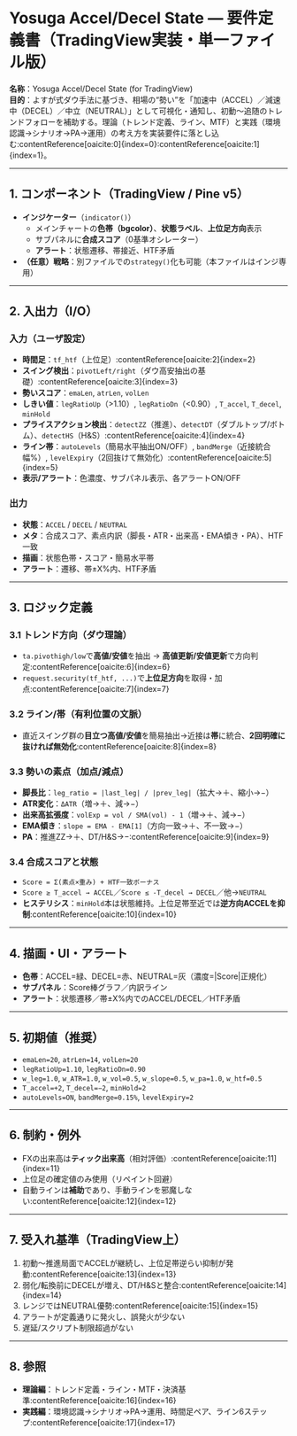 # Yosuga Accel/Decel State — 要件定義書（TradingView実装・単一ファイル版）

**名称**：Yosuga Accel/Decel State (for TradingView)  
**目的**：よすが式ダウ手法に基づき、相場の“勢い”を「加速中（ACCEL）／減速中（DECEL）／中立（NEUTRAL）」として可視化・通知し、初動～追随のトレンドフォローを補助する。理論（トレンド定義、ライン、MTF）と実践（環境認識→シナリオ→PA→運用）の考え方を実装要件に落とし込む:contentReference[oaicite:0]{index=0}:contentReference[oaicite:1]{index=1}。

---

## 1. コンポーネント（TradingView / Pine v5）
- **インジケーター**（`indicator()`）  
  - メインチャートの**色帯（bgcolor）**、**状態ラベル**、**上位足方向**表示  
  - サブパネルに**合成スコア**（0基準オシレーター）  
  - **アラート**：状態遷移、帯接近、HTF矛盾
- **（任意）戦略**：別ファイルでの`strategy()`化も可能（本ファイルはインジ専用）

---

## 2. 入出力（I/O）
### 入力（ユーザ設定）
- **時間足**：`tf_htf`（上位足）:contentReference[oaicite:2]{index=2}  
- **スイング検出**：`pivotLeft/right`（ダウ高安抽出の基礎）:contentReference[oaicite:3]{index=3}  
- **勢いスコア**：`emaLen`, `atrLen`, `volLen`  
- **しきい値**：`legRatioUp`（>1.10）, `legRatioDn`（<0.90）, `T_accel`, `T_decel`, `minHold`  
- **プライスアクション検出**：`detectZZ`（推進）、`detectDT`（ダブルトップ/ボトム）、`detectHS`（H&S）:contentReference[oaicite:4]{index=4}  
- **ライン帯**：`autoLevels`（簡易水平抽出ON/OFF）, `bandMerge`（近接統合幅%）, `levelExpiry`（2回抜けて無効化）:contentReference[oaicite:5]{index=5}  
- **表示/アラート**：色濃度、サブパネル表示、各アラートON/OFF

### 出力
- **状態**：`ACCEL` / `DECEL` / `NEUTRAL`  
- **メタ**：合成スコア、素点内訳（脚長・ATR・出来高・EMA傾き・PA）、HTF一致  
- **描画**：状態色帯・スコア・簡易水平帯  
- **アラート**：遷移、帯±X%内、HTF矛盾

---

## 3. ロジック定義
### 3.1 トレンド方向（ダウ理論）
- `ta.pivothigh/low`で**高値/安値**を抽出 → **高値更新/安値更新**で方向判定:contentReference[oaicite:6]{index=6}  
- `request.security(tf_htf, ...)`で**上位足方向**を取得・加点:contentReference[oaicite:7]{index=7}

### 3.2 ライン/帯（有利位置の文脈）
- 直近スイング群の**目立つ高値/安値**を簡易抽出→近接は**帯**に統合、**2回明確に抜ければ無効化**:contentReference[oaicite:8]{index=8}

### 3.3 勢いの素点（加点/減点）
- **脚長比**：`leg_ratio = |last_leg| / |prev_leg|`（拡大→＋、縮小→−）  
- **ATR変化**：`ΔATR`（増→＋、減→−）  
- **出来高拡張度**：`volExp = vol / SMA(vol) - 1`（増→＋、減→−）  
- **EMA傾き**：`slope = EMA - EMA[1]`（方向一致→＋、不一致→−）  
- **PA**：推進ZZ→＋、DT/H&S→−:contentReference[oaicite:9]{index=9}

### 3.4 合成スコアと状態
- `Score = Σ(素点×重み) + HTF一致ボーナス`  
- `Score ≥ T_accel → ACCEL`／`Score ≤ -T_decel → DECEL`／他→`NEUTRAL`  
- **ヒステリシス**：`minHold`本は状態維持。上位足帯至近では**逆方向ACCELを抑制**:contentReference[oaicite:10]{index=10}

---

## 4. 描画・UI・アラート
- **色帯**：ACCEL=緑、DECEL=赤、NEUTRAL=灰（濃度=|Score|正規化）  
- **サブパネル**：Score棒グラフ／内訳ライン  
- **アラート**：状態遷移／帯±X%内でのACCEL/DECEL／HTF矛盾

---

## 5. 初期値（推奨）
- `emaLen=20`, `atrLen=14`, `volLen=20`  
- `legRatioUp=1.10`, `legRatioDn=0.90`  
- `w_leg=1.0`, `w_ATR=1.0`, `w_vol=0.5`, `w_slope=0.5`, `w_pa=1.0`, `w_htf=0.5`  
- `T_accel=+2`, `T_decel=−2`, `minHold=2`  
- `autoLevels=ON`, `bandMerge=0.15%`, `levelExpiry=2`

---

## 6. 制約・例外
- FXの出来高は**ティック出来高**（相対評価）:contentReference[oaicite:11]{index=11}  
- 上位足の確定値のみ使用（リペイント回避）  
- 自動ラインは**補助**であり、手動ラインを邪魔しない:contentReference[oaicite:12]{index=12}

---

## 7. 受入れ基準（TradingView上）
1) 初動～推進局面でACCELが継続し、上位足帯逆らい抑制が発動:contentReference[oaicite:13]{index=13}  
2) 弱化/転換前にDECELが増え、DT/H&Sと整合:contentReference[oaicite:14]{index=14}  
3) レンジではNEUTRAL優勢:contentReference[oaicite:15]{index=15}  
4) アラートが定義通りに発火し、誤発火が少ない  
5) 遅延/スクリプト制限超過がない

---

## 8. 参照
- **理論編**：トレンド定義・ライン・MTF・決済基準:contentReference[oaicite:16]{index=16}  
- **実践編**：環境認識→シナリオ→PA→運用、時間足ペア、ライン6ステップ:contentReference[oaicite:17]{index=17}
